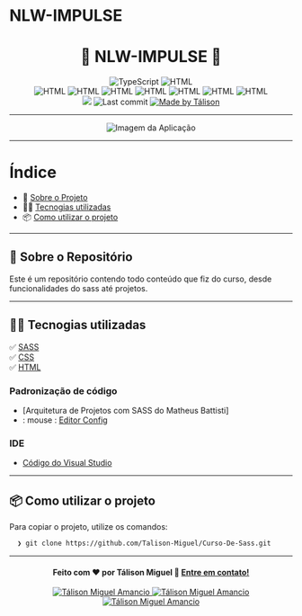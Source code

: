 # NLW-IMPULSE
<h1 align="center">
 🚀 NLW-IMPULSE 🚀
</h1>

<p align="center">
  <img alt="TypeScript" src="https://img.shields.io/badge/TypeScript-47.6%25-blue">
  <img alt="HTML" src="https://img.shields.io/badge/Html-24.4%25-blue">

  <br>
  
  <img alt="HTML" src="https://img.shields.io/badge/React-00BFFF">
  <img alt="HTML" src="https://img.shields.io/badge/TailwindCSS-blue">
  <img alt="HTML" src="https://img.shields.io/badge/Json-green">
  <img alt="HTML" src="https://img.shields.io/badge/NodeJS-green">
  <img alt="HTML" src="https://img.shields.io/badge/Testes-blue">
  <img alt="HTML" src="https://img.shields.io/badge/Jest">
  <img alt="HTML" src="https://img.shields.io/badge/Prisma-blue">
  
  
  <br>
  
  <img src="https://img.shields.io/badge/code%20quality-A-green"/>
  
  <img alt="Last commit" src="https://img.shields.io/badge/last%20commit-december-green">

  <a href="https://www.linkedin.com/in/t%C3%A1lison-miguel/">
    <img alt="Made by Tálison" src="https://img.shields.io/badge/made%20by-talison-red">
  </a>
</p>

---

<p align="center">
  <img alt="Imagem da Aplicação" src="certificado.jpg" />
</p>

---

#  Índice

- :rocket: [Sobre o Projeto](#rocket-sobre-o-projeto)
- 👨‍💻️ [Tecnogias utilizadas](#%EF%B8%8F-tecnogias-utilizadas)
- 📦️ [Como utilizar o projeto](#%EF%B8%8F-como-utilizar-o-projeto)
---

## :rocket: Sobre o Repositório

Este é um repositório contendo todo conteúdo que fiz do curso, desde funcionalidades do sass até projetos. 

---

## 👨‍💻️ Tecnogias utilizadas

✅ [ SASS ](https://sass-lang.com/install) <br/>
✅ [ CSS ](https://developer.mozilla.org/pt-BR/docs/Web/CSS) <br/>
✅ [ HTML ](https://developer.mozilla.org/pt-BR/docs/Web/HTML) <br/>

### Padronização de código

  - [Arquitetura de Projetos com SASS do Matheus Battisti]
  -  : mouse : [ Editor Config ](https://editorconfig.org/)

###  IDE

  - [ Código do Visual Studio ](https://code.visualstudio.com/)

---

## 📦️ Como utilizar o projeto

Para copiar o projeto, utilize os comandos:

```bash
  ❯ git clone https://github.com/Talison-Miguel/Curso-De-Sass.git
```

---

<h4 align="center">
  Feito com ❤️ por Tálison Miguel 👋️ <a href="mailto:talisonmiguel84@gmail.com">Entre em contato!</a>
</h4>

<p align="center">

  <a href="https://www.linkedin.com/in/t%C3%A1lison-miguel/">
    <img alt="Tálison Miguel Amancio" src="https://img.shields.io/badge/LinkedIn-Tálison_Miguel-0e76a8?style=flat&logoColor=white&logo=linkedin">
  </a>
  <a href="https://www.facebook.com/profile.php?id=100009099058734">
    <img alt="Tálison Miguel Amancio" src="https://img.shields.io/badge/Facebook-Tálison_Miguel-1778F2?style=flat&logoColor=white&logo=facebook">
  </a>
  <a href="https://www.instagram.com/talison_miguel_00/">
    <img alt="Tálison Miguel Amancio" src="https://img.shields.io/badge/Instagram-@talison__miguel__00-833AB4?style=flat&logoColor=white&logo=instagram">
  </a>
  
</p>


